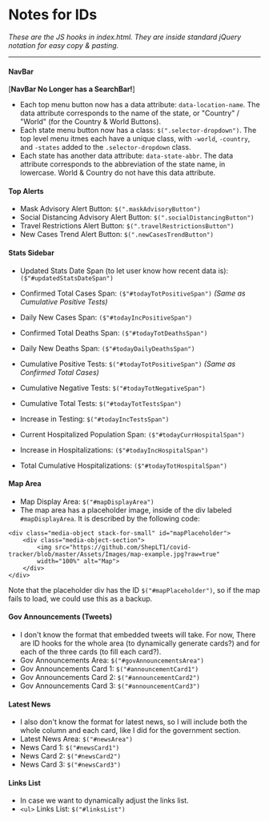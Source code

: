 # Notes for IDs
*These are the JS hooks in index.html. They are inside standard jQuery notation for easy copy & pasting.*

---
#### NavBar
[**NavBar No Longer has a SearchBar!**]
* Each top menu button now has a data attribute: `data-location-name`. The data attribute corresponds to the name of the state, or "Country" / "World" (for the Country & World Buttons).
* Each state menu button now has a class: `$(".selector-dropdown")`. The top level menu itmes each have a unique class, with `-world`, `-country`, and `-states` added to the `.selector-dropdown` class.
* Each state has another data attribute: `data-state-abbr`. The data attribute corresponds to the abbreviation of the state name, in lowercase. World & Country do not have this data attribute.

#### Top Alerts
* Mask Advisory Alert Button: `$(".maskAdvisoryButton")`
* Social Distancing Advisory Alert Button: `$(".socialDistancingButton")`
* Travel Restrictions Alert Button: `$(".travelRestrictionsButton")`
* New Cases Trend Alert Button: `$(".newCasesTrendButton")`

#### Stats Sidebar
* Updated Stats Date Span (to let user know how recent data is): `($"#updatedStatsDateSpan")`
* Confirmed Total Cases Span: `($"#todayTotPositiveSpan")` *(Same as Cumulative Positive Tests)*
* Daily New Cases Span: `($"#todayIncPositiveSpan")`
* Confirmed Total Deaths Span: `($"#todayTotDeathsSpan")`
* Daily New Deaths Span: `($"#todayDailyDeathsSpan")`

* Cumulative Positive Tests: `$("#todayTotPositiveSpan")` *(Same as Confirmed Total Cases)*
* Cumulative Negative Tests: `$("#todayTotNegativeSpan")`
* Cumulative Total Tests: `$("#todayTotTestsSpan")`
* Increase in Testing: `$("#todayIncTestsSpan")`

* Current Hospitalized Population Span: `($"#todayCurrHospitalSpan")`
* Increase in Hospitalizations: `($"#todayIncHospitalSpan")`
* Total Cumulative Hospitalizations: `($"#todayTotHospitalSpan")`

#### Map Area
* Map Display Area: `$("#mapDisplayArea")`
* The map area has a placeholder image, inside of the div labeled `#mapDisplayArea`. It is described by the following code:
```
<div class="media-object stack-for-small" id="mapPlaceholder">
    <div class="media-object-section">
        <img src="https://github.com/ShepLT1/covid-tracker/blob/master/Assets/Images/map-example.jpg?raw=true"
        width="100%" alt="Map">
    </div>
</div>
```
Note that the placeholder div has the ID `$("#mapPlaceholder")`, so if the map fails to load, we could use this as a backup.

#### Gov Announcements (Tweets)
* I don't know the format that embedded tweets will take. For now, There are ID hooks for the whole area (to dynamically generate cards?) and for each of the three cards (to fill each card?).
* Gov Announcements Area: `$("#govAnnouncementsArea")`
* Gov Announcements Card 1: `$("#announcementCard1")`
* Gov Announcements Card 2: `$("#announcementCard2")`
* Gov Announcements Card 3: `$("#announcementCard3")`

#### Latest News
* I also don't know the format for latest news, so I will include both the whole column and each card, like I did for the government section.
* Latest News Area: `$("#newsArea")`
* News Card 1: `$("#newsCard1")`
* News Card 2: `$("#newsCard2")`
* News Card 3: `$("#newsCard3")`

#### Links List
* In case we want to dynamically adjust the links list.
* `<ul>` Links List: `$("#linksList")`
